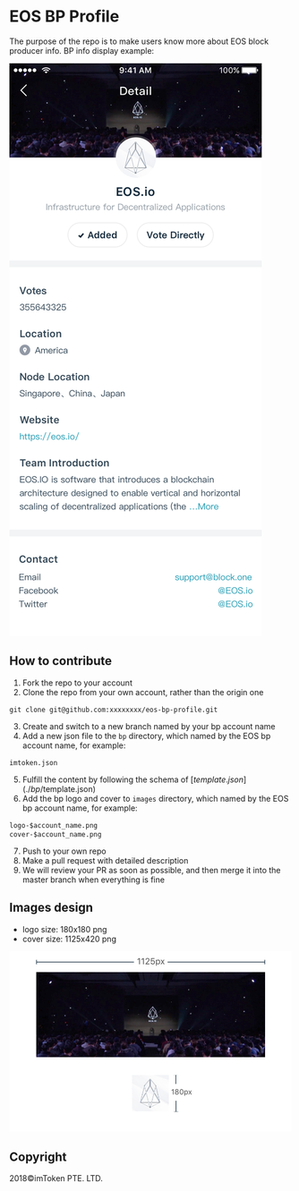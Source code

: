 # EOS BP Profile


The purpose of the repo is to make users know more about EOS block producer info. BP info display example: 

![example](tutorial/eos_bp_profile.jpg)

## How to contribute

1. Fork the repo to your account
2. Clone the repo from your own account, rather than the origin one
```
git clone git@github.com:xxxxxxxx/eos-bp-profile.git
```
3. Create and switch to a new branch named by your bp account name
4. Add a new json file to the `bp` directory, which named by the EOS bp account name, for example:  
```
imtoken.json
```
5. Fulfill the content by following the schema of [$template.json](./bp/$template.json)
6. Add the bp logo and cover to `images` directory, which named by the EOS bp account name, for example:  
```
logo-$account_name.png
cover-$account_name.png
```
7. Push to your own repo
8. Make a pull request with detailed description
9. We will review your PR as soon as possible, and then merge it into the master branch when everything is fine


## Images design 
- logo size: 180x180 png
- cover size: 1125x420 png

![example](tutorial/image_example.jpg)


## Copyright

2018&copy;imToken PTE. LTD.
